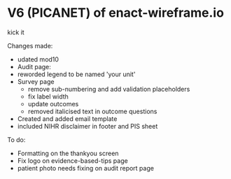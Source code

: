 # V6 (PICANET) of enact-wireframe.io

kick it

Changes made:
- udated mod10
-  Audit page:
  - reworded legend to be named 'your unit'
- Survey page
  - remove sub-numbering and add validation placeholders
  - fix label width
  - update outcomes
  - removed italicised text in outcome questions
- Created and added email template
- included NIHR disclaimer in footer and PIS sheet

To do:
- Formatting on the thankyou screen
- Fix logo on evidence-based-tips page
- patient photo needs fixing on audit report page


